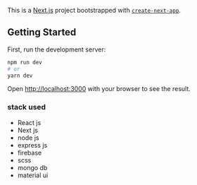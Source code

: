This is a [Next.js](https://nextjs.org/) project bootstrapped with [`create-next-app`](https://github.com/vercel/next.js/tree/canary/packages/create-next-app).

## Getting Started

First, run the development server:

```bash
npm run dev
# or
yarn dev
```

Open [http://localhost:3000](http://localhost:3000) with your browser to see the result.

<h3>stack used </h3>
<ul>
  <li>React js</li>
    <li>Next js</li>
      <li>node js</li>
        <li>express js</li>
          <li>firebase</li>
            <li>scss</li>
              <li>mongo db</li>
                <li>material ui</li>

</ul>